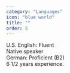 ```yaml
---
category: "Languages"
icon: "blue world"
title: ""
order: 5
---
```

<div class="ui large list">
  <div class="item">
    <div class="right floated content">
      <i class="us flag"></i>
    </div>
    <div class="content">
        <div class="header">U.S. English: Fluent</div>
        <div class="description">Native speaker</div>
    </div>
  </div>
  <div class="item">
    <div class="right floated content">
      <i class="de flag"></i>
    </div>
    <div class="content">
        <div class="header">German: Proficient (B2)</div>
        <div class="description">6 1/2 years experience.</div>
    </div>
  </div>
</div>
